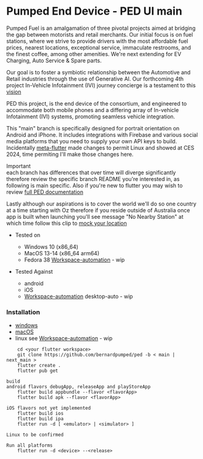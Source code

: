 # Pumped End Device - PED UI main

Pumped Fuel is an amalgamation of three pivotal projects aimed at bridging the gap between motorists and retail merchants. Our initial focus is on fuel stations,
where we strive to provide drivers with the most affordable fuel prices, nearest locations, exceptional service, immaculate restrooms, and the finest coffee,
among other amenities. We're next extending for EV Charging, Auto Service & Spare parts.

Our goal is to foster a symbiotic relationship between the Automotive and Retail industries through the use of Generative AI.
Our forthcoming 4th project In-Vehicle Infotainment (IVI) journey concierge is a testament to this [vision](https://ped-recordings.s3.ap-southeast-2.amazonaws.com/AIRetailConciergeVideo-02.mp4)

PED this project, is the end device of the consortium, and engineered to accommodate both mobile phones and a differing array of In-vehicle Infotainment (IVI) systems, promoting seamless vehicle integration.  

This "main" branch is specifically designed for portrait orientation on Android and iPhone. It includes integrations with Firebase and various social media platforms that you need to supply your own API keys to build.  
Incidentally [meta-flutter](https://github.com/meta-flutter/meta-flutter) made changes to permit Linux and showed at CES 2024, time permiting I'll make those changes here.

Important  
each branch has differences that over time will diverge significantly therefore review the specific branch README you're interested in, as following is main specific. Also if you're new to flutter you may wish to review [full PED documentation](https://github.com/bernardpumped/ped/blob/main/documentation/FULL-README.md)  

Lastly although our aspirations is to cover the world we'll do so one country at a time starting with Oz therefore if you reside outside of Australia once app is built when launching you'll see message "No Nearby Station" at which time follow this clip to [mock your location](https://ped-recordings.s3.ap-southeast-2.amazonaws.com/iphone15-Sim-NoNearbyStations.mp4)  


- Tested on
  - Windows 10 (x86_64)
  - MacOS 13-14 (x86_64 arm64)
  - Fedora 38 [Workspace-automation](https://github.com/meta-flutter/workspace-automation) - wip
    
- Tested Against
  - android
  - iOS
  - [Workspace-automation](https://github.com/meta-flutter/workspace-automation) desktop-auto - wip

### Installation

 - [windows](https://docs.flutter.dev/get-started/install/windows)
 - [macOS](https://docs.flutter.dev/get-started/install/macos) 
 - linux see [Workspace-automation](https://github.com/meta-flutter/workspace-automation) - wip


```
    cd <your flutter workspace>
    git clone https://github.com/bernardpumped/ped -b < main | next_main >
    flutter create .
    flutter pub get

build
android flavors debugApp, releaseApp and playStoreApp 
    flutter build appbundle --flavor <flavorApp>
    flutter build apk --flavor <flavorApp>

iOS flavors not yet implemented
    flutter build ios
    flutter build ipa
    flutter run -d [ <emulator> | <simulator> ]

Linux to be confirmed

Run all platforms
    flutter run -d <device> --<release> 
```
